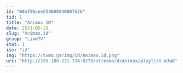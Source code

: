 ```yaml
---
id: "60af9bcee654000040007626"
tid: 1
title: "Animax ID"
date: 2021-05-29
slug: "Animax.id"
group: "LiveTV"
stat: 1
iso: "id"
img: "https://tvmu.ga/img/id/Animax.id.png"
uri: "http://185.180.221.194:8278/streams/d/Animax/playlist.m3u8"
---
```

